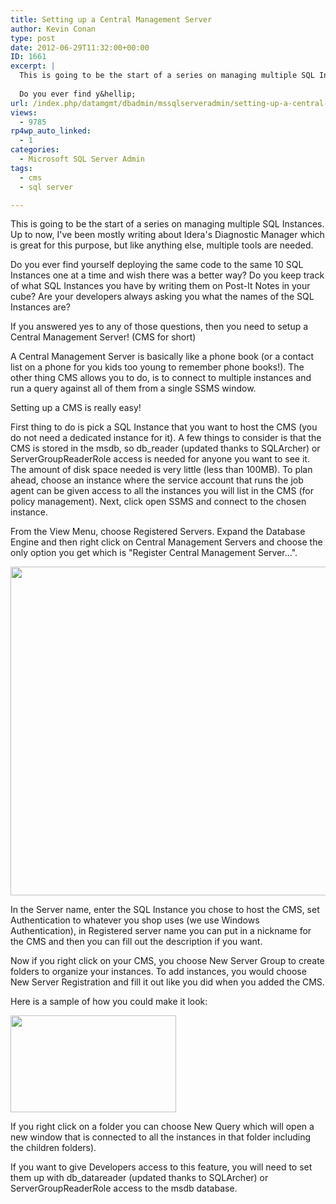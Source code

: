 ```yaml
---
title: Setting up a Central Management Server
author: Kevin Conan
type: post
date: 2012-06-29T11:32:00+00:00
ID: 1661
excerpt: |
  This is going to be the start of a series on managing multiple SQL Instances.  Up to now, I've been mostly writing about Idera's Diagnostic Manager which is great for this purpose, but like anything else, multiple tools are needed.
  
  Do you ever find y&hellip;
url: /index.php/datamgmt/dbadmin/mssqlserveradmin/setting-up-a-central-management/
views:
  - 9785
rp4wp_auto_linked:
  - 1
categories:
  - Microsoft SQL Server Admin
tags:
  - cms
  - sql server

---
```

This is going to be the start of a series on managing multiple SQL Instances. Up to now, I've been mostly writing about Idera's Diagnostic Manager which is great for this purpose, but like anything else, multiple tools are needed.

Do you ever find yourself deploying the same code to the same 10 SQL Instances one at a time and wish there was a better way? Do you keep track of what SQL Instances you have by writing them on Post-It Notes in your cube? Are your developers always asking you what the names of the SQL Instances are?

If you answered yes to any of those questions, then you need to setup a Central Management Server! (CMS for short)

A Central Management Server is basically like a phone book (or a contact list on a phone for you kids too young to remember phone books!). The other thing CMS allows you to do, is to connect to multiple instances and run a query against all of them from a single SSMS window.

Setting up a CMS is really easy! 

First thing to do is pick a SQL Instance that you want to host the CMS (you do not need a dedicated instance for it). A few things to consider is that the CMS is stored in the msdb, so db_reader (updated thanks to SQLArcher) or ServerGroupReaderRole access is needed for anyone you want to see it. The amount of disk space needed is very little (less than 100MB). To plan ahead, choose an instance where the service account that runs the job agent can be given access to all the instances you will list in the CMS (for policy management). Next, click open SSMS and connect to the chosen instance.

From the View Menu, choose Registered Servers. Expand the Database Engine and then right click on Central Management Servers and choose the only option you get which is "Register Central Management Server...".

<div class="image_block">
  <a href="/wp-content/uploads/users/kconan/CMS1.jpg?mtime=1340976654"><img alt="" src="/wp-content/uploads/users/kconan/CMS1.jpg?mtime=1340976654" width="656" height="526" /></a>
</div>

In the Server name, enter the SQL Instance you chose to host the CMS, set Authentication to whatever you shop uses (we use Windows Authentication), in Registered server name you can put in a nickname for the CMS and then you can fill out the description if you want.

Now if you right click on your CMS, you choose New Server Group to create folders to organize your instances. To add instances, you would choose New Server Registration and fill it out like you did when you added the CMS.

Here is a sample of how you could make it look:

<div class="image_block">
  <a href="/wp-content/uploads/users/kconan/CMS2.jpg?mtime=1340976654"><img alt="" src="/wp-content/uploads/users/kconan/CMS2.jpg?mtime=1340976654" width="265" height="155" /></a>
</div>

If you right click on a folder you can choose New Query which will open a new window that is connected to all the instances in that folder including the children folders).

If you want to give Developers access to this feature, you will need to set them up with db_datareader (updated thanks to SQLArcher) or ServerGroupReaderRole access to the msdb database.